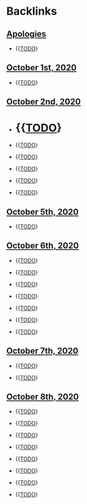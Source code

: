 
# Backlinks
## [Apologies](<Apologies.md>)
- {{[TODO](<TODO.md>)}

## [October 1st, 2020](<October 1st, 2020.md>)
- {{[TODO](<TODO.md>)}

## [October 2nd, 2020](<October 2nd, 2020.md>)
- # {{[TODO](<TODO.md>)}

- {{[TODO](<TODO.md>)}

- {{[TODO](<TODO.md>)}

- {{[TODO](<TODO.md>)}

- {{[TODO](<TODO.md>)}

- {{[TODO](<TODO.md>)}

## [October 5th, 2020](<October 5th, 2020.md>)
- {{[TODO](<TODO.md>)}

## [October 6th, 2020](<October 6th, 2020.md>)
- {{[TODO](<TODO.md>)}

- {{[TODO](<TODO.md>)}

- {{[TODO](<TODO.md>)}

- {{[TODO](<TODO.md>)}

- {{[TODO](<TODO.md>)}

- {{[TODO](<TODO.md>)}

- {{[TODO](<TODO.md>)}

## [October 7th, 2020](<October 7th, 2020.md>)
- {{[TODO](<TODO.md>)}

- {{[TODO](<TODO.md>)}

## [October 8th, 2020](<October 8th, 2020.md>)
- {{[TODO](<TODO.md>)}

- {{[TODO](<TODO.md>)}

- {{[TODO](<TODO.md>)}

- {{[TODO](<TODO.md>)}

- {{[TODO](<TODO.md>)}

- {{[TODO](<TODO.md>)}

- {{[TODO](<TODO.md>)}

- {{[TODO](<TODO.md>)}

